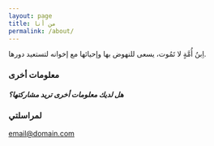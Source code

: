 ```yaml
---
layout: page
title: من أنا
permalink: /about/
---
```


اِبنُ أُمَّةٍ لا تَمُوت، يسعى للنهوض بها وإحيائها مع إخوانه لتستعيد دورها.

### معلومات أخرى

##### هل لديك معلومات أخرى تريد مشاركتها؟

### لمراسلتي

[email@domain.com](mailto:email@domain.com)
